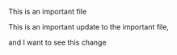 This is an important file

This is an important update to the important file,

and I want to see this change
